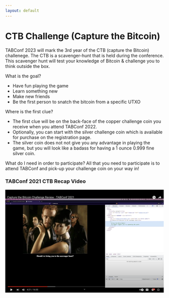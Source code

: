 ```yaml
---
layout: default
---
```


# CTB Challenge (Capture the Bitcoin)

TABConf 2023 will mark the 3rd year of the CTB (capture the Bitcoin) challenege. The CTB is a scavenger-hunt that is held during the conference. 
This scavenger hunt will test your knowledge of Bitcoin & challenge you to think outside the box.

What is the goal?
- Have fun playing the game
- Learn something new
- Make new friends
- Be the first person to snatch the bitcoin from a specific UTXO

Where is the first clue?
- The first clue will be on the back-face of the copper challenge coin you receive when you attend TABConf 2022. 
- Optionally, you can start with the silver challenge coin which is available for purchase on the registration page. 
- The silver coin does not not give you any advantage in playing the game, but you will look like a badass for having a 1 ounce 0.999 fine silver coin.

What do I need in order to participate?
All that you need to participate is to attend TABConf and pick-up your challenge coin on your way in!

### TABConf 2021 CTB Recap Video

[![Capture the Bitcoin Challenge Review - TABConf 2021](assets/img/web/ctb_video.png)](https://www.youtube.com/watch?v=Rn4KmgIvBIQ "Capture the Bitcoin Challenge Review - TABConf 2021")

